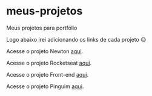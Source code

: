 # meus-projetos

<p>Meus projetos para portfólio</p>

<p>Logo abaixo irei adicionando os links de cada projeto 😉</p>

<p>Acesse o projeto Newton <a href="https://developerm4rco.github.io/meus-projetos/projeto-newton">aqui</a>.</p>
<p>Acesse o projeto Rocketseat <a href="https://developerm4rco.github.io/meus-projetos/projeto-rocketseat/">aqui</a>.</p>
<p>Acesse o projeto Front-end <a href="https://developerm4rco.github.io/meus-projetos/projeto-front/">aqui</a>.</p>
<p>Acesse o projeto Pinguim <a href="https://developerm4rco.github.io/meus-projetos/projeto-pinguim/">aqui</a>.</p>
